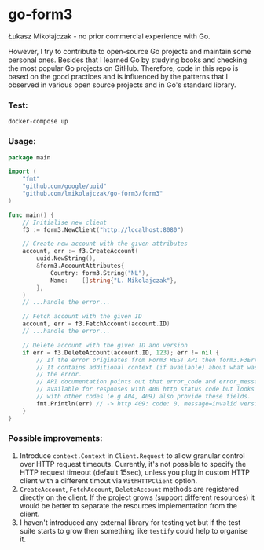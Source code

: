# go-form3

Łukasz Mikołajczak - no prior commercial experience with Go.

However, I try to contribute to open-source Go projects and maintain some personal ones. Besides that I learned Go by studying books and checking the most popular Go projects on GitHub. Therefore, code in this repo is based on the good practices and is influenced by the patterns that I observed in various open source projects and in Go's standard library.

### Test:

```
docker-compose up
```

### Usage:

```go
package main

import (
	"fmt"
	"github.com/google/uuid"
	"github.com/lmikolajczak/go-form3/form3"
)

func main() {
	// Initialise new client
	f3 := form3.NewClient("http://localhost:8080")

	// Create new account with the given attributes
	account, err := f3.CreateAccount(
		uuid.NewString(),
		&form3.AccountAttributes{
			Country: form3.String("NL"),
			Name:    []string{"L. Mikolajczak"},
		},
	)
	// ...handle the error...

	// Fetch account with the given ID
	account, err = f3.FetchAccount(account.ID)
	// ...handle the error...

	// Delete account with the given ID and version
	if err = f3.DeleteAccount(account.ID, 123); err != nil {
		// If the error originates from Form3 REST API then form3.F3Error is returned
		// It contains additional context (if available) about what was the cause of
		// the error.
		// API documentation points out that error_code and error_message fields are
		// available for responses with 400 http status code but looks like responses
		// with other codes (e.g 404, 409) also provide these fields.
		fmt.Println(err) // -> http 409: code: 0, message=invalid version
	}
}
```

### Possible improvements:

1. Introduce `context.Context` in `Client.Request` to allow granular control over HTTP request timeouts. Currently, it's not possible to specify the HTTP request timeout (default 15sec), unless you plug in custom HTTP client with a different timout via `WithHTTPClient` option.
2. `CreateAccount`, `FetchAccount`, `DeleteAccount` methods are registered directly on the client. If the project grows (support different resources) it would be better to separate the resources implementation from the client.
3. I haven't introduced any external library for testing yet but if the test suite starts to grow then something like `testify` could help to organise it.
